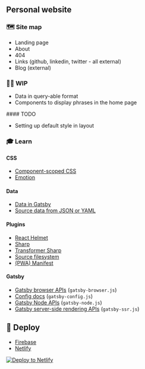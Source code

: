## Personal website

### 🗺 Site map

- Landing page
- About
- 404
- Links (github, linkedin, twitter - all external)
- Blog (external)

### 👷‍♂️ WIP

- Data in query-able format
- Components to display phrases in the home page

#### TODO

- Setting up default style in layout

### 🎓 Learn

#### CSS

- [Component-scoped CSS](https://www.gatsbyjs.org/tutorial/part-two/#using-component-scoped-css)
- [Emotion](https://www.gatsbyjs.org/docs/emotion/)

#### Data

- [Data in Gatsby](https://www.gatsbyjs.org/tutorial/part-four/)
- [Source data from JSON or YAML](https://www.gatsbyjs.org/docs/sourcing-content-from-json-or-yaml/)

#### Plugins

- [React Helmet](https://www.gatsbyjs.org/packages/gatsby-plugin-react-helmet/)
- [Sharp](https://www.gatsbyjs.org/packages/gatsby-plugin-sharp/)
- [Transformer Sharp](https://www.gatsbyjs.org/packages/gatsby-transformer-sharp/)
- [Source filesystem](https://www.gatsbyjs.org/packages/gatsby-source-filesystem/)
- [(PWA) Manifest](https://www.gatsbyjs.org/packages/gatsby-plugin-manifest/)

#### Gatsby

- [Gatsby browser APIs](https://www.gatsbyjs.org/docs/browser-apis/) (`gatsby-browser.js`)
- [Config docs](https://www.gatsbyjs.org/docs/gatsby-config/) (`gatsby-config.js`)
- [Gatsby Node APIs](https://www.gatsbyjs.org/docs/node-apis/) (`gatsby-node.js`)
- [Gatsby server-side rendering APIs](https://www.gatsbyjs.org/docs/ssr-apis/) (`gatsby-ssr.js`)

## 💫 Deploy

- [Firebase](https://www.gatsbyjs.org/docs/deploying-to-firebase/)
- [Netlify](https://www.gatsbyjs.org/docs/deploying-to-netlify/)

[![Deploy to Netlify](https://www.netlify.com/img/deploy/button.svg)](https://app.netlify.com/start/deploy?repository=https://github.com/gatsbyjs/gatsby-starter-default)
